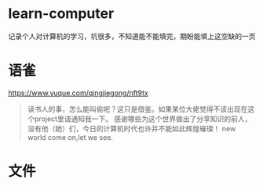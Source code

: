 # learn-computer

记录个人对计算机的学习，坑很多，不知道能不能填完，期盼能填上这空缺的一页
# 语雀
https://www.yuque.com/qingjiegong/nft9tx
> 读书人的事，怎么能叫偷呢？这只是借鉴。如果某位大佬觉得不该出现在这个project里请通知我一下。
> 感谢哪些为这个世界做出了分享知识的前人，没有他（她）们，今日的计算机时代也许并不能如此辉煌璀璨！
> new world come on,let we see.

# 文件
